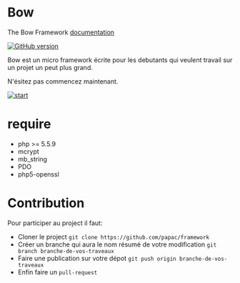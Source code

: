 # Bow
The Bow Framework [documentation](http://papac.github.com)

[![GitHub version](https://badge.fury.io/gh/papac%2Fframework.svg)](https://badge.fury.io/gh/papac%2Fframework)

Bow est un micro framework écrite pour les debutants qui veulent travail sur un projet un peut plus
grand.

N'ésitez pas commencez maintenant.

[![start](http://papac.github.com/public/img/1382900391.gif "start bow framework")](http://papac.github.com)

# require

+ php >= 5.5.9
+ mcrypt
+ mb_string
+ PDO
+ php5-openssl

# Contribution

Pour participer au project il faut:

+ Cloner le project `git clone https://github.com/papac/framework`
+ Créer un branche qui aura le nom résumé de votre modification `git branch branche-de-vos-traveaux`
+ Faire une publication sur votre dépot `git push origin branche-de-vos-traveaux`
+ Enfin faire un `pull-request`